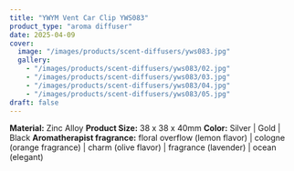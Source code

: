 ```yaml
---
title: "YWYM Vent Car Clip YWS083"
product_type: "aroma diffuser"
date: 2025-04-09
cover:
  image: "/images/products/scent-diffusers/yws083.jpg"
  gallery:
    - "/images/products/scent-diffusers/yws083/02.jpg"
    - "/images/products/scent-diffusers/yws083/03.jpg"
    - "/images/products/scent-diffusers/yws083/04.jpg"
    - "/images/products/scent-diffusers/yws083/05.jpg"
draft: false
---
```

**Material:** Zinc Alloy
**Product Size:** 38 x 38 x 40mm
**Color:** Silver | Gold | Black
**Aromatherapist fragrance:** floral overflow (lemon flavor) | cologne (orange fragrance) | charm (olive flavor) | fragrance (lavender) | ocean (elegant)
